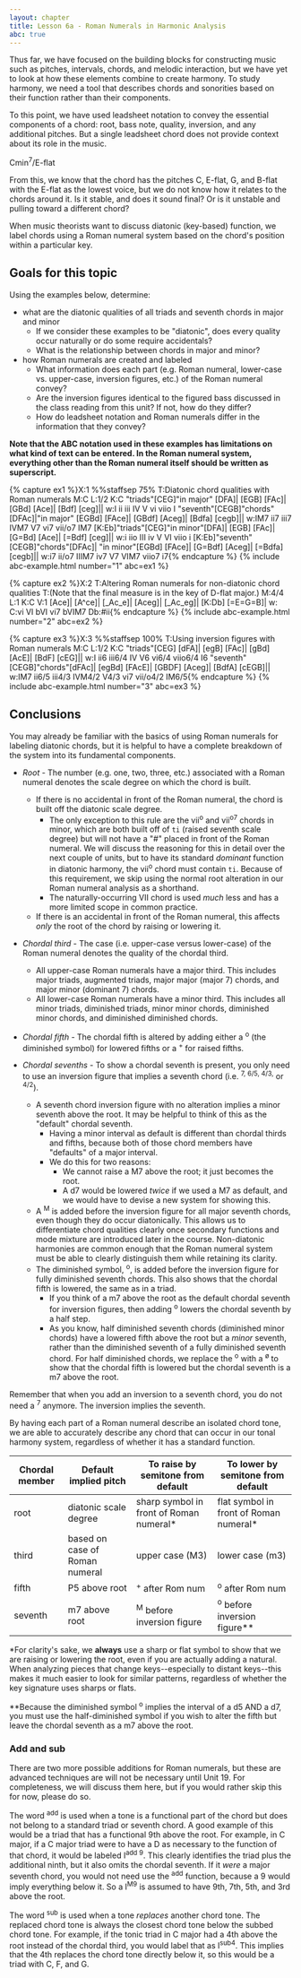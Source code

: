 ```yaml
---
layout: chapter
title: Lesson 6a - Roman Numerals in Harmonic Analysis
abc: true
---
```


Thus far, we have focused on the building blocks for constructing music such as pitches, intervals, chords, and melodic interaction, but we have yet to look at how these elements combine to create harmony. To study harmony, we need a tool that describes chords and sonorities based on their function rather than their components. 

To this point, we have used leadsheet notation to convey the essential components of a chord: root, bass note, quality, inversion, and any additional pitches. But a single leadsheet chord does not provide context about its role in the music. 

Cmin<sup>7</sup>/E-flat

From this, we know that the chord has the pitches C, E-flat, G, and B-flat with the E-flat as the lowest voice, but we do not know how it relates to the chords around it. Is it stable, and does it sound final? Or is it unstable and pulling toward a different chord?

When music theorists want to discuss diatonic (key-based) function, we label chords using a Roman numeral system based on the chord's position within a particular key.

<!-- When teaching write this example on the board, then ask class to tell you what they know. After the describe the parts of the chord, ask them what key they think this implies, and then walk them through all the possibilities.
-->

## Goals for this topic

Using the examples below, determine:
- what are the diatonic qualities of all triads and seventh chords in major and minor
  - If we consider these examples to be "diatonic", does every quality occur naturally or do some require accidentals?
  - What is the relationship between chords in major and minor?
- how Roman numerals are created and labeled
  - What information does each part  (e.g. Roman numeral, lower-case vs. upper-case, inversion figures, etc.) of the Roman numeral convey?
  - Are the inversion figures identical to the figured bass discussed in the class reading from this unit? If not, how do they differ?
  - How do leadsheet notation and Roman numerals differ in the information that they convey?


**Note that the ABC notation used in these examples has limitations on what kind of text can be entered. In the Roman numeral system, everything other than the Roman numeral itself should be written as superscript.**

{% capture ex1 %}X:1
%%staffsep 75%
T:Diatonic chord qualities with Roman numerals
M:C
L:1/2
K:C
"triads"[CEG]"in major" [DFA]| [EGB] [FAc]| [GBd] [Ace]| [Bdf] [ceg]||
w:I ii iii IV V vi viio I
"seventh"[CEGB]"chords"[DFAc]|"in major" [EGBd] [FAce]| [GBdf] [Aceg]| [Bdfa] [cegb]||
w:IM7 ii7 iii7 IVM7 V7 vi7 vii\/o7 IM7
[K:Eb]"triads"[CEG]"in minor"[DFA]| [EGB] [FAc]| [G=Bd] [Ace]| [=Bdf] [ceg]||
w:i iio III iv V VI viio i
[K:Eb]"seventh"[CEGB]"chords"[DFAc]| "in minor"[EGBd] [FAce]| [G=Bdf] [Aceg]| [=Bdfa] [cegb]||
w:i7 ii\/o7 IIIM7 iv7 V7 VIM7 viio7 i7{% endcapture %}
{% include abc-example.html number="1" abc=ex1 %}

{% capture ex2 %}X:2
T:Altering Roman numerals for non-diatonic chord qualities
T:(Note that the final measure is in the key of D-flat major.)
M:4/4
L:1
K:C
V:1
[Ace]| [A^ce]| [_Ac_e]| [Aceg]| [_Ac_eg]| [K:Db] [=E=G=B]|
w:  C:vi VI bVI vi7 bVIM7 Db:#ii{% endcapture %}
{% include abc-example.html number="2" abc=ex2 %}

{% capture ex3 %}X:3
%%staffsep 100%
T:Using inversion figures with Roman numerals
M:C
L:1/2
K:C
"triads"[CEG] [dFA]| [egB] [FAc]| [gBd] [AcE]| [BdF] [cEG]||
w:I ii6 iii6/4 IV V6 vi6/4 viio6/4 I6
"seventh"[CEGB]"chords"[dFAc]| [egBd] [FAcE]| [GBDF] [Aceg]| [BdfA] [cEGB]||
w:IM7 ii6/5 iii4/3 IVM4/2 V4/3 vi7 vii\/o4/2 IM6/5{% endcapture %}
{% include abc-example.html number="3" abc=ex3 %}

## Conclusions
 
You may already be familiar with the basics of using Roman numerals for labeling diatonic chords, but it is helpful to have a complete breakdown of the system into its fundamental components.

- *Root* - The number (e.g. one, two, three, etc.) associated with a Roman numeral denotes the scale degree on which the chord is built.
  - If there is no accidental in front of the Roman numeral, the chord is built off the diatonic scale degree.
    - The only exception to this rule are the vii<sup>o</sup> and vii<sup>o7</sup> chords in minor, which are both built off of `ti` (raised seventh scale degree) but will not have a "#" placed in front of the Roman numeral. We will discuss the reasoning for this in detail over the next couple of units, but to have its standard *dominant* function in diatonic harmony, the vii<sup>o</sup> chord must contain `ti`. Because of this requirement, we skip using the normal root alteration in our Roman numeral analysis as a shorthand. 
    - The naturally-occurring VII chord is used *much* less and has a more limited scope in common practice.
  - If there is an accidental in front of the Roman numeral, this affects *only* the root of the chord by raising or lowering it.
- *Chordal third* - The case (i.e. upper-case versus lower-case) of the Roman numeral denotes the quality of the chordal third.
  - All upper-case Roman numerals have a major third. This includes major triads, augmented triads, major major (major 7) chords, and major minor (dominant 7) chords.
  - All lower-case Roman numerals have a minor third. This includes all minor triads, diminished triads, minor minor chords, diminished minor chords, and diminished diminished chords.
- *Chordal fifth* - The chordal fifth is altered by adding either a <sup>o</sup> (the diminished symbol) for lowered fifths or a <sup>+</sup> for raised fifths.

- *Chordal sevenths* - To show a chordal seventh is present, you only need to use an inversion figure that implies a seventh chord (i.e. <sup>7, 6/5, 4/3,</sup> or <sup>4/2</sup>).
  - A seventh chord inversion figure with no alteration implies a minor seventh above the root. It may be helpful to think of this as the "default" chordal seventh. 
    - Having a minor interval as default is different than chordal thirds and fifths, because both of those chord members have "defaults" of a major interval.
    - We do this for two reasons: 
      - We cannot raise a M7 above the root; it just becomes the root.
      - A d7 would be lowered *twice* if we used a M7 as default, and we would have to devise a new system for showing this.
  - A <sup>M</sup> is added before the inversion figure for all major seventh chords, even though they do occur diatonically. This allows us to differentiate chord qualities clearly once secondary functions and mode mixture are introduced later in the course. Non-diatonic harmonies are common enough that the Roman numeral system must be able to clearly distinguish them while retaining its clarity.
  - The diminished symbol, <sup>o</sup>, is added before the inversion figure for fully diminished seventh chords. This also shows that the chordal fifth is lowered, the same as in a triad.
    - If you think of a m7 above the root as the default chordal seventh for inversion figures, then adding <sup>o</sup> lowers the chordal seventh by a half step.
    - As you know, half diminished seventh chords (diminished minor chords) have a lowered fifth above the root but a *minor* seventh, rather than the diminished seventh of a fully diminished seventh chord. For half diminished chords, we replace the <sup>o</sup> with a <sup>&oslash;</sup> to show that the chordal fifth is lowered but the chordal seventh is a m7 above the root.


Remember that when you add an inversion to a seventh chord, you do not need a <sup>7</sup> anymore. The inversion implies the seventh.

By having each part of a Roman numeral describe an isolated chord tone, we are able to accurately describe any chord that can occur in our tonal harmony system, regardless of whether it has a standard function.

Chordal member | Default implied pitch | To raise by semitone from default | To lower by semitone from default
 --- | --- | --- | ---
 root | diatonic scale degree | sharp symbol in front of Roman numeral* | flat symbol in front of Roman numeral*
 third | based on case of Roman numeral | upper case (M3) | lower case (m3)
 fifth | P5 above root | <sup>+</sup> after Rom num | <sup>o</sup> after Rom num
 seventh | m7 above root | <sup>M</sup> before inversion figure | <sup>o</sup> before inversion figure**

 *For clarity's sake, we **always** use a sharp or flat symbol to show that we are raising or lowering the root, even if you are actually adding a natural. When analyzing pieces that change keys--especially to distant keys--this makes it much easier to look for similar patterns, regardless of whether the key signature uses sharps or flats.

 **Because the diminished symbol <sup>o</sup> implies the interval of a d5 AND a d7, you must use the half-diminished symbol if you wish to alter the fifth but leave the chordal seventh as a m7 above the root.

### Add and sub

There are two more possible additions for Roman numerals, but these are advanced techniques are will not be necessary until Unit 19. For completeness, we will discuss them here, but if you would rather skip this for now, please do so.

The word <sup>add</sup> is used when a tone is a functional part of the chord but does not belong to a standard triad or seventh chord. A good example of this would be a triad that has a functional 9th above the root. For example, in C major, if a C major triad were to have a D as necessary to the function of that chord, it would be labeled I<sup>add 9</sup>. This clearly identifies the triad plus the additional ninth, but it also omits the chordal seventh. If it *were* a major seventh chord, you would not need use the <sup>add</sup> function, because a 9 would imply everything below it. So a I<sup>M9</sup> is assumed to have 9th, 7th, 5th, and 3rd above the root.

The word <sup>sub</sup> is used when a tone *replaces* another chord tone. The replaced chord tone is always the closest chord tone below the subbed chord tone. For example, if the tonic triad in C major had a 4th above the root instead of the chordal third, you would label that as I<sup>sub4</sup>. This implies that the 4th replaces the chord tone directly below it, so this would be a triad with C, F, and G.
